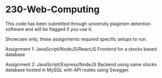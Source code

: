 # 230-Web-Computing

This code has been submitted through university plagirism detection software and will be flagged if you use it.

Showcase only, these assignments required specific setups to run.

Assignment 1: JavaScript/NodeJS/ReactJS Frontend for a stocks based database

Assignment 2: JavaScript/Express/NodeJS Backend using same stocks database hosted in MySQL with API routes using Swagger.
